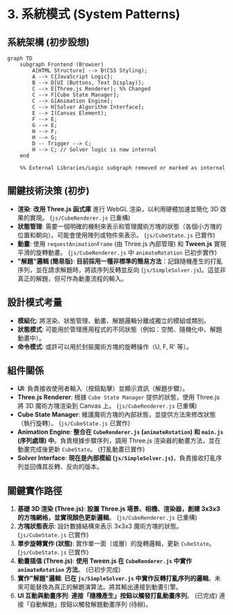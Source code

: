 # 3. 系統模式 (System Patterns)

## 系統架構 (初步設想)

```mermaid
graph TD
    subgraph Frontend (Browser)
        A[HTML Structure] --> B(CSS Styling);
        A --> C{JavaScript Logic};
        B --> D[UI (Buttons, Text Display)];
        C --> E[Three.js Renderer]; %% Changed
        C --> F[Cube State Manager];
        C --> G[Animation Engine];
        C --> H[Solver Algorithm Interface];
        E --> I(Canvas Element);
        F --> E;
        G --> E;
        H --> F;
        H --> G;
        D -- Trigger --> C;
        H --> C; // Solver logic is now internal
    end

    %% External Libraries/Logic subgraph removed or marked as internal
```

## 關鍵技術決策 (初步)

*   **渲染**: **改用 Three.js 函式庫** 進行 WebGL 渲染，以利用硬體加速並簡化 3D 效果的實現。 (`js/CubeRenderer.js` 已重構)
*   **狀態管理**: 需要一個明確的機制來表示和管理魔術方塊的狀態（各個小方塊的位置和朝向）。可能會使用陣列或物件來表示。 (`js/CubeState.js` 已實作)
*   **動畫**: 使用 `requestAnimationFrame` (由 Three.js 內部管理) 和 **Tween.js** 實現平滑的旋轉動畫。 (`js/CubeRenderer.js` 中 `animateRotation` 已初步實作)
*   **"解題"邏輯 (簡易版)**: **目前採用一種非標準的簡易方法**：記錄隨機產生的打亂序列，並在請求解題時，將該序列反轉並反向 (`js/SimpleSolver.js`)。這並非真正的解題，但可作為動畫流程的輸入。

## 設計模式考量

*   **模組化**: 將渲染、狀態管理、動畫、解題邏輯分離成獨立的模組或類別。
*   **狀態模式**: 可能用於管理應用程式的不同狀態（例如：空閒、隨機化中、解題動畫中）。
*   **命令模式**: 或許可以用於封裝魔術方塊的旋轉操作（U, F, R' 等）。

## 組件關係

*   **UI**: 負責接收使用者輸入（按鈕點擊）並顯示資訊（解題步驟）。
*   **Three.js Renderer**: 根據 `Cube State Manager` 提供的狀態，使用 Three.js 將 3D 魔術方塊渲染到 Canvas 上。 (`js/CubeRenderer.js` 已重構)
*   **Cube State Manager**: 維護魔術方塊的內部狀態，並提供方法來修改狀態（執行旋轉）。 (`js/CubeState.js` 已實作)
*   **Animation Engine**: **整合在 `CubeRenderer.js` (`animateRotation`) 和 `main.js` (序列處理) 中**。負責根據步驟序列，調用 Three.js 渲染器的動畫方法，並在動畫完成後更新 `CubeState`。 (打亂動畫已實作)
*   **Solver Interface**: **現在是內部模組 (`js/SimpleSolver.js`)**，負責接收打亂序列並回傳其反轉、反向的版本。

## 關鍵實作路徑

1.  **基礎 3D 渲染 (Three.js)**: **設置 Three.js 場景、相機、渲染器，創建 3x3x3 的方塊網格，並實現顏色更新邏輯**。 (`js/CubeRenderer.js` 已重構)
2.  **方塊狀態表示**: 設計數據結構來表示 3x3x3 魔術方塊的狀態。 (`js/CubeState.js` 已實作)
3.  **單步旋轉實作 (狀態)**: 實作單一面（或層）的旋轉邏輯，更新 `CubeState`。 (`js/CubeState.js` 已實作)
4.  **動畫插值 (Three.js)**: **使用 Tween.js 在 `CubeRenderer.js` 中實作 `animateRotation` 方法**。 (已初步完成)
5.  **實作"解題"邏輯**: **已在 `js/SimpleSolver.js` 中實作反轉打亂序列的邏輯**。未來可能替換為真正的解題演算法。將其輸出連接到動畫引擎。
6.  **UI 互動與動畫序列**: **連接「隨機產生」按鈕以觸發打亂動畫序列**。 (已完成) 連接「自動解題」按鈕以觸發解題動畫序列 (待辦)。
